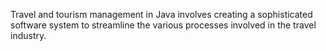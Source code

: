 Travel and tourism management in Java involves creating a sophisticated software system to streamline the various processes involved in the travel industry. 
